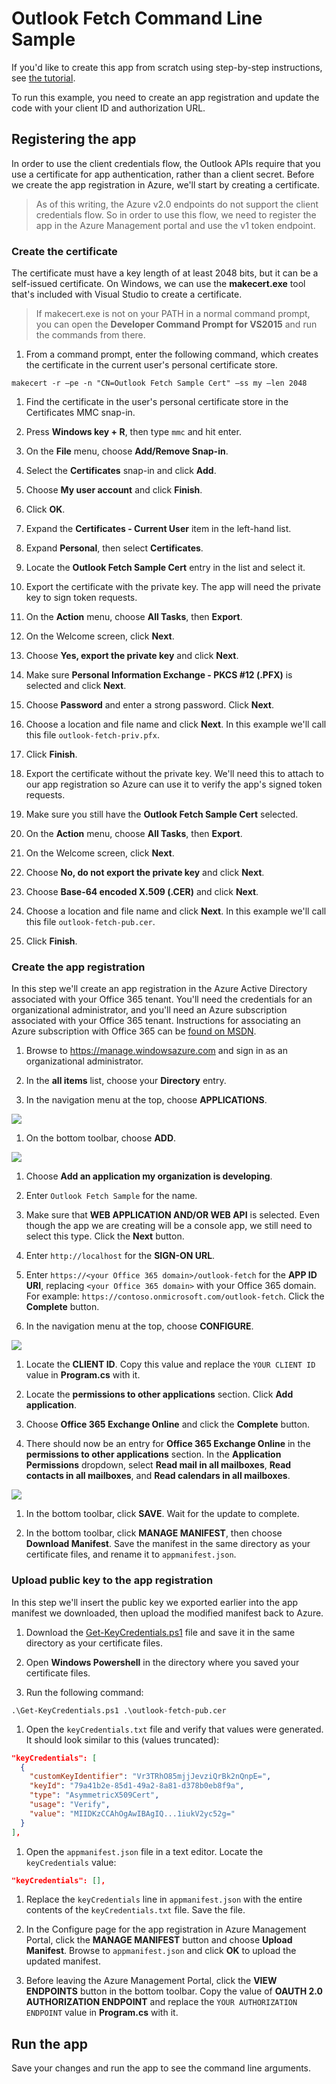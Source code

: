 # Outlook Fetch Command Line Sample

If you'd like to create this app from scratch using step-by-step instructions, see [the tutorial](./tutorial.md).

To run this example, you need to create an app registration and update the code with your client ID and authorization URL.

## Registering the app

In order to use the client credentials flow, the Outlook APIs require that you use a certificate for app authentication, rather than a client secret. Before we create the app registration in Azure, we'll start by creating a certificate.

> As of this writing, the Azure v2.0 endpoints do not support the client credentials flow. So in order to use this flow, we need to register the app in the Azure Management portal and use the v1 token endpoint.

### Create the certificate

The certificate must have a key length of at least 2048 bits, but it can be a self-issued certificate. On Windows, we can use the **makecert.exe** tool that's included with Visual Studio to create a certificate.

> If makecert.exe is not on your PATH in a normal command prompt, you can open the **Developer Command Prompt for VS2015** and run the commands from there.

1. From a command prompt, enter the following command, which creates the certificate in the current user's personal certificate store.

  ```Shell
  makecert -r –pe -n "CN=Outlook Fetch Sample Cert" –ss my –len 2048
  ```

1. Find the certificate in the user's personal certificate store in the Certificates MMC snap-in.

  1. Press **Windows key + R**, then type `mmc` and hit enter.
  1. On the **File** menu, choose **Add/Remove Snap-in**.
  1. Select the **Certificates** snap-in and click **Add**.
  1. Choose **My user account** and click **Finish**.
  1. Click **OK**.
  1. Expand the **Certificates - Current User** item in the left-hand list.
  1. Expand **Personal**, then select **Certificates**.
  1. Locate the **Outlook Fetch Sample Cert** entry in the list and select it.

1. Export the certificate with the private key. The app will need the private key to sign token requests.

  1. On the **Action** menu, choose **All Tasks**, then **Export**.
  1. On the Welcome screen, click **Next**.
  1. Choose **Yes, export the private key** and click **Next**.
  1. Make sure **Personal Information Exchange - PKCS #12 (.PFX)** is selected and click **Next**.
  1. Choose **Password** and enter a strong password. Click **Next**.
  1. Choose a location and file name and click **Next**. In this example we'll call this file `outlook-fetch-priv.pfx`.
  1. Click **Finish**.

1. Export the certificate without the private key. We'll need this to attach to our app registration so Azure can use it to verify the app's signed token requests.

  1. Make sure you still have the **Outlook Fetch Sample Cert** selected.
  1. On the **Action** menu, choose **All Tasks**, then **Export**.
  1. On the Welcome screen, click **Next**.
  1. Choose **No, do not export the private key** and click **Next**.
  1. Choose **Base-64 encoded X.509 (.CER)** and click **Next**.
  1. Choose a location and file name and click **Next**. In this example we'll call this file `outlook-fetch-pub.cer`.
  1. Click **Finish**.

### Create the app registration

In this step we'll create an app registration in the Azure Active Directory associated with your Office 365 tenant. You'll need the credentials for an organizational administrator, and you'll need an Azure subscription associated with your Office 365 tenant. Instructions for associating an Azure subscription with Office 365 can be [found on MSDN](https://msdn.microsoft.com/office/office365/howto/setup-development-environment#bk_CreateAzureSubscription).

1. Browse to https://manage.windowsazure.com and sign in as an organizational administrator.

1. In the **all items** list, choose your **Directory** entry.

1. In the navigation menu at the top, choose **APPLICATIONS**.

  ![](./readme-images/azure-portal-applications.PNG)

1. On the bottom toolbar, choose **ADD**.

  ![](./readme-images/azure-portal-add.PNG)

1. Choose **Add an application my organization is developing**.

1. Enter `Outlook Fetch Sample` for the name.

1. Make sure that **WEB APPLICATION AND/OR WEB API** is selected. Even though the app we are creating will be a console app, we still need to select this type. Click the **Next** button.

1. Enter `http://localhost` for the **SIGN-ON URL**.

1. Enter `https://<your Office 365 domain>/outlook-fetch` for the **APP ID URI**, replacing `<your Office 365 domain>` with your Office 365 domain. For example: `https://contoso.onmicrosoft.com/outlook-fetch`. Click the **Complete** button.

1. In the navigation menu at the top, choose **CONFIGURE**.

  ![](./readme-images/azure-portal-configure.PNG)

1. Locate the **CLIENT ID**. Copy this value and replace the `YOUR CLIENT ID` value in **Program.cs** with it.

1. Locate the **permissions to other applications** section. Click **Add application**.

1. Choose **Office 365 Exchange Online** and click the **Complete** button.

1. There should now be an entry for **Office 365 Exchange Online** in the **permissions to other applications** section. In the **Application Permissions** dropdown, select **Read mail in all mailboxes**, **Read contacts in all mailboxes**, and **Read calendars in all mailboxes**.

  ![](./readme-images/azure-portal-permissions.PNG)

1. In the bottom toolbar, click **SAVE**. Wait for the update to complete.

1. In the bottom toolbar, click **MANAGE MANIFEST**, then choose **Download Manifest**. Save the manifest in the same directory as your certificate files, and rename it to `appmanifest.json`.

### Upload public key to the app registration

In this step we'll insert the public key we exported earlier into the app manifest we downloaded, then upload the modified manifest back to Azure.

1. Download the [Get-KeyCredentials.ps1](./certificate/Get-KeyCredentials.ps1) file and save it in the same directory as your certificate files.

1. Open **Windows Powershell** in the directory where you saved your certificate files.

1. Run the following command: 

  ```Shell
  .\Get-KeyCredentials.ps1 .\outlook-fetch-pub.cer
  ```

1. Open the `keyCredentials.txt` file and verify that values were generated. It should look similar to this (values truncated):

  ```JSON
  "keyCredentials": [
    {
      "customKeyIdentifier": "Vr3TRhO85mjjJevziQrBk2nQnpE=",
      "keyId": "79a41b2e-85d1-49a2-8a81-d378b0eb8f9a",
      "type": "AsymmetricX509Cert",
      "usage": "Verify",
      "value": "MIIDKzCCAhOgAwIBAgIQ...1iukV2yc52g="
    }
  ],
  ```

1. Open the `appmanifest.json` file in a text editor. Locate the `keyCredentials` value:

  ```JSON
  "keyCredentials": [],
  ```

1. Replace the `keyCredentials` line in `appmanifest.json` with the entire contents of the `keyCredentials.txt` file. Save the file.

1. In the Configure page for the app registration in Azure Management Portal, click the **MANAGE MANIFEST** button and choose **Upload Manifest**. Browse to `appmanifest.json` and click **OK** to upload the updated manifest.

1. Before leaving the Azure Management Portal, click the **VIEW ENDPOINTS** button in the bottom toolbar. Copy the value of **OAUTH 2.0 AUTHORIZATION ENDPOINT** and replace the `YOUR AUTHORIZATION ENDPOINT` value in **Program.cs** with it.

## Run the app

Save your changes and run the app to see the command line arguments.
